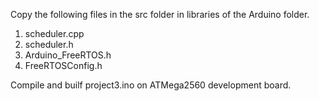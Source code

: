 Copy the following files in the src folder in libraries of the Arduino folder. 
1. scheduler.cpp
2. scheduler.h
3. Arduino_FreeRTOS.h
4. FreeRTOSConfig.h

Compile and builf project3.ino on ATMega2560 development board. 
